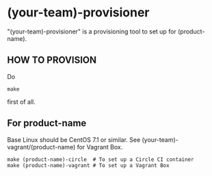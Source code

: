# (your-team)-provisioner

"(your-team)-provisioner" is a provisioning tool to set up for (product-name).

## HOW TO PROVISION

Do

    make

first of all.

## For product-name

Base Linux should be CentOS 7.1 or similar. 
See (your-team)-vagrant/(product-name) for Vagrant Box.

    make (product-name)-circle  # To set up a Circle CI container
    make (product-name)-vagrant # To set up a Vagrant Box



